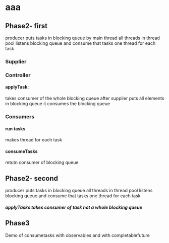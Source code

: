 # aaa
## Phase2- first 

producer puts tasks in blocking queue by main thread
all threads in thread pool listens blocking queue and consume that tasks one thread for each task

### Supplier

### Controller
#### applyTask: 
takes consumer of the whole blocking queue
 after supplier puts all elements in blocking queue 
it consumes the blocking queue 

### Consumers
#### run tasks
makes thread for each task
#### consumeTasks
retutn consumer of blocking queue 


## Phase2- second 
producer puts tasks in blocking queue 
all threads in thread pool listens blocking queue and consume that tasks one thread for each task
##### applyTasks takes consumer of task not a whole blocking queue

## Phase3
Demo of consumetasks with observables and with completablefuture 
